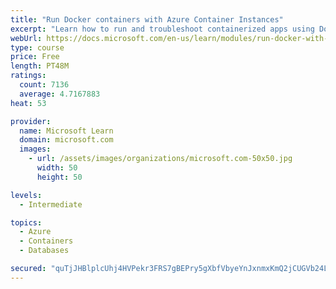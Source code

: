 ```yaml
---
title: "Run Docker containers with Azure Container Instances"
excerpt: "Learn how to run and troubleshoot containerized apps using Docker containers with Azure Container Instances."
webUrl: https://docs.microsoft.com/en-us/learn/modules/run-docker-with-azure-container-instances/
type: course
price: Free
length: PT48M
ratings:
  count: 7136
  average: 4.7167883
heat: 53

provider:
  name: Microsoft Learn
  domain: microsoft.com
  images:
    - url: /assets/images/organizations/microsoft.com-50x50.jpg
      width: 50
      height: 50

levels:
  - Intermediate

topics:
  - Azure
  - Containers
  - Databases

secured: "quTjJHBlplcUhj4HVPekr3FRS7gBEPry5gXbfVbyeYnJxnmxKmQ2jCUGVb24LwUavgNW3Z+cVMQ4MW82Zzue2yupPpN5eYes590L6arFwhKJvl2pAyNiEhbRd060t1/U4gwm4FTwSxe/37iy26ZUvTgQ5JYE/oYJ2HUVN1l5EwBPUlArlCeBgB8I7GFeUXZLg5NYYN5lB6nejkKv3i02P1Y8fCzWwQC1Jyf5lhEV9swVI1RlYWeaWBJjWWY8KfkfuOO0VHsJy1iHUK1r6zQ71azeLo+p/pIHy6ljNGE1/22erqdIby47mlmXNnTF9Sz9u+ykCTVnzLxfHKgev2e9yYiaBUP0us50A6NrAOO0a3NrblczJHrxBgQnE44cZNEivC3YJDX8wsjKHL6sIQyUWD2B+zG5I0BOw3u5qpf4ll8=;soshRo6SpIBB0Oc6j8CNiA=="
---
```


